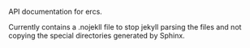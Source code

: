 
API documentation for ercs.

Currently contains a .nojekll file to stop jekyll parsing the files
and not copying the special directories generated by Sphinx.
